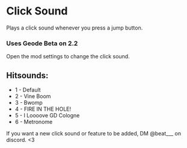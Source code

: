# Click Sound

Plays a click sound whenever you press a jump button.

### Uses Geode Beta on 2.2
Open the mod settings to change the click sound.
## Hitsounds:
- 1 - Default
- 2 - Vine Boom
- 3 - Bwomp
- 4 - FIRE IN THE HOLE!
- 5 - I Loooove GD Cologne
- 6 - Metronome

If you want a new click sound or feature to be added, DM @beat___ on discord. <3